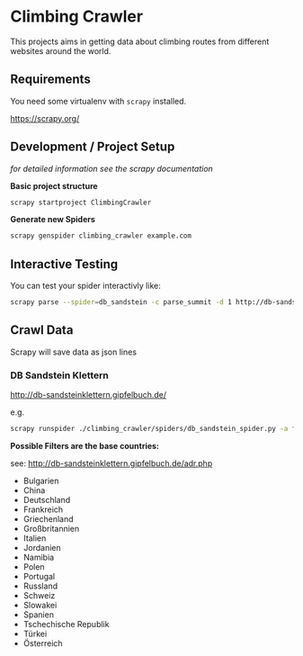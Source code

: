 # Climbing Crawler

This projects aims in getting data about climbing routes from different websites around the world.

## Requirements

You need some virtualenv with `scrapy` installed.

https://scrapy.org/

## Development / Project Setup

*for detailed information see the scrapy documentation*

**Basic project structure**

```bash
scrapy startproject ClimbingCrawler
```

**Generate new Spiders**

```bash
scrapy genspider climbing_crawler example.com
```

## Interactive Testing

You can test your spider interactivly like:

```bash
scrapy parse --spider=db_sandstein -c parse_summit -d 1 http://db-sandsteinklettern.gipfelbuch.de/weg.php\?gipfelid\=13035
```

## Crawl Data

Scrapy will save data as json lines

### DB Sandstein Klettern

http://db-sandsteinklettern.gipfelbuch.de/

e.g.
```bash
scrapy runspider ./climbing_crawler/spiders/db_sandstein_spider.py -a filter="Bulgarien" -o ./out/bulgarien.jsonl
```

**Possible Filters are the base countries:**

see: http://db-sandsteinklettern.gipfelbuch.de/adr.php

- Bulgarien
- China
- Deutschland
- Frankreich
- Griechenland
- Großbritannien
- Italien
- Jordanien
- Namibia
- Polen
- Portugal
- Russland
- Schweiz
- Slowakei
- Spanien
- Tschechische Republik
- Türkei
- Österreich
